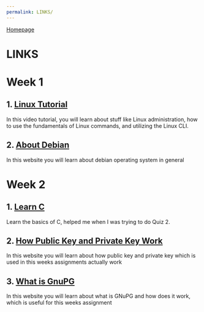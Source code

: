 ```yaml
---
permalink: LINKS/
---
```

 [Homepage](https://patrickalexander10.github.io/os231/)
 
 # LINKS

# Week 1
## 1. [Linux Tutorial](https://www.youtube.com/watch?v=v_1zB2WNN14)<br>

In this video tutorial, you will learn about stuff like Linux administration, how to use the fundamentals of Linux commands, and utilizing the Linux CLI.
## 2. [About Debian](https://www.debian.org/intro/about)<br>

In this website you will learn about debian operating system in general

# Week 2
## 1. [Learn C](https://www.w3schools.com/c/c_intro.php)<br>

Learn the basics of C, helped me when I was trying to do Quiz 2.
## 2. [How Public Key and Private Key Work](https://www.preveil.com/blog/public-and-private-key/)<br>

In this website you will learn about how public key and private key which is used in this weeks assignments actually work
## 3. [What is GnuPG](https://medium.com/kode-dan-kodean/belajar-memakai-gnu-privacy-guard-gnupg-gpg-3944e19dba91)<br>

In this website you will learn about what is GNuPG and how does it work, which is useful for this weeks assignment

